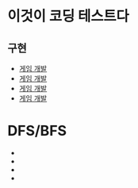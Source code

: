 # 이것이 코딩 테스트다

## 구현

-   <a href="/이것이코딩테스트다/구현/게임_개발.cpp">게임 개발</a>
-   <a href="/이것이코딩테스트다/구현/시각.cpp">게임 개발</a>
-   <a href="/이것이코딩테스트다/구현/상하_좌우.cpp">게임 개발</a>
-   <a href="/이것이코딩테스트다/구현/왕실의_나이트.cpp">게임 개발</a>

# DFS/BFS

-   <a href="/이것이코딩테스트다/dfs_bfs/escape_maze.py"></a>
-   <a href="/이것이코딩테스트다/dfs_bfs/find_word.py"></a>
-   <a href="/이것이코딩테스트다/dfs_bfs/icing_drink.py"></a>
-
